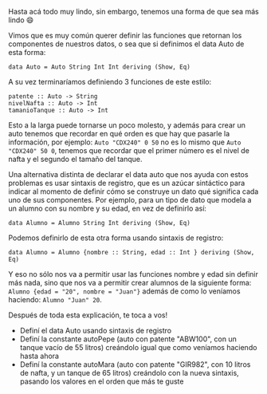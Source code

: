 Hasta acá todo muy lindo, sin embargo, tenemos una forma de que sea más lindo :smile:

Vimos que es muy común querer definir las funciones que retornan los componentes de nuestros datos, o sea que si definimos el data Auto de esta forma:

`data Auto = Auto String Int Int deriving (Show, Eq)`

A su vez terminaríamos definiendo 3 funciones de este estilo:
```
patente :: Auto -> String
nivelNafta :: Auto -> Int
tamanioTanque :: Auto -> Int
```
Esto a la larga puede tornarse un poco molesto, y además para crear un auto tenemos que recordar en qué orden es que hay que pasarle la información, por ejemplo: `Auto "CDX240" 0 50` no es lo mismo que `Auto "CDX240" 50 0`, tenemos que recordar que el primer número es el nivel de nafta y el segundo el tamaño del tanque.

Una alternativa distinta de declarar el data auto que nos ayuda con estos problemas es usar sintaxis de registro, que es un azúcar sintáctico para indicar al momento de definir cómo se construye un dato qué significa cada uno de sus componentes. Por ejemplo, para un tipo de dato que modela a un alumno con su nombre y su edad, en vez de definirlo así:

`data Alumno = Alumno String Int deriving (Show, Eq)`

Podemos definirlo de esta otra forma usando sintaxis de registro:

`data Alumno = Alumno {nombre :: String, edad :: Int } deriving (Show, Eq)`

Y eso no sólo nos va a permitir usar las funciones nombre y edad sin definir más nada, sino que nos va a permitir crear alumnos de la siguiente forma: `Alumno {edad = "20", nombre = "Juan"}` además de como lo veníamos haciendo: `Alumno "Juan" 20`.

Después de toda esta explicación, te toca a vos!
* Definí el data Auto usando sintaxis de registro
* Definí la constante autoPepe (auto con patente "ABW100", con un tanque vacío de 55 litros) creándolo igual que como veníamos haciendo hasta ahora
* Definí la constante autoMara (auto con patente "GIR982", con 10 litros de nafta, y un tanque de 65 litros) creándolo con la nueva sintaxis, pasando los valores en el orden que más te guste